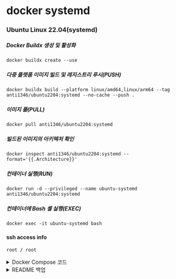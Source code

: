 # docker systemd

### Ubuntu Linux 22.04(systemd)
##### Docker Buildx 생성 및 활성화
```
docker buildx create --use
```
##### 다중 플랫폼 이미지 빌드 및 레지스트리 푸시(PUSH)
```
docker buildx build --platform linux/amd64,linux/arm64 --tag anti1346/ubuntu2204:systemd --no-cache --push .
```
##### 이미지 풀(PULL)
```
docker pull anti1346/ubuntu2204:systemd
```
##### 빌드된 이미지의 아키텍처 확인
```
docker inspect anti1346/ubuntu2204:systemd --format='{{.Architecture}}'
```
##### 컨테이너 실행(RUN)
```
docker run -d --privileged --name ubuntu-systemd anti1346/ubuntu2204:systemd
```
##### 컨테이너에 Bash 셸 실행(EXEC)
```
docker exec -it ubuntu-systemd bash
```

#### ssh access info
```
root / root
```

<details>
<summary>Docker Compose 코드</summary>

## docker-compose
#### docker-compose build

```
docker-compose build --no-cache
```
```
docker-compose up -d; docker-compose ps; docker-compose logs -f
```
```
docker-compose up --build -d; docker-compose ps; docker-compose logs -f
```

###### docker container ip
```
docker inspect --format='{{range .NetworkSettings.Networks}}{{.IPAddress}}{{end}}' ssh-server
```

</details>

<details>
<summary>README 백업</summary>
  
##### docker build
```
docker build --tag anti1346/ubuntu2204:systemd --no-cache .
```
```
docker build --tag anti1346/ubuntu2204:systemd --build-arg SSH_ROOT_PASSWORD=rootpw -f ./Dockerfile .
```
##### docker push
```
docker push anti1346/ubuntu2204:systemd
```
##### Privileged 모드로 컨테이너 실행
```
docker run -d --privileged --name ubuntu-systemd anti1346/ubuntu2204:systemd
```
##### 컨테이너 접속(진입)
```
docker exec -it ubuntu-systemd bash
```

##### Privileged 모드로 컨테이너 실행 후 컨테이너에 액세스(접속)
```
docker run -it --rm --privileged --name ubuntu-systemd anti1346/ubuntu2204:systemd bash
```
</details>
